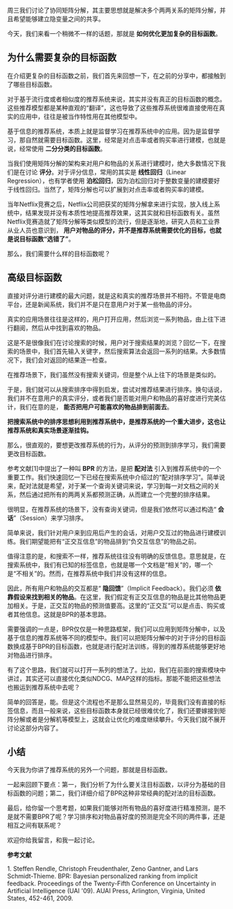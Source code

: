周三我们讨论了协同矩阵分解，其主要思想就是解决多个两两关系的矩阵分解，并且希望能够建立隐变量之间的共享。

今天，我们来看一个稍微不一样的话题，那就是 **如何优化更加复杂的目标函数**。

## 为什么需要复杂的目标函数

在介绍更复杂的目标函数之前，我们首先来回想一下，在之前的分享中，都接触到了哪些目标函数。

对于基于流行度或者相似度的推荐系统来说，其实并没有真正的目标函数的概念。这些推荐模型都是某种直观的“翻译”，这也导致了这些推荐系统很难直接使用在真实的应用中，往往是被当作特性用在其他模型中。

基于信息的推荐系统，本质上就是监督学习在推荐系统中的应用。因为是监督学习，那自然就需要目标函数。这里，经常是对点击率或者购买率进行建模，也就是说，经常使用 **二分分类的目标函数**。

当我们使用矩阵分解的架构来对用户和物品的关系进行建模时，绝大多数情况下我们是在讨论 **评分**。对于评分信息，常用的其实是 **线性回归**（Linear Regression），也有学者使用 **泊松回归**，因为泊松回归对于整数变量的建模要好于线性回归。当然了，矩阵分解也可以扩展到对点击率或者购买率的建模。

当年Netflix竞赛之后，Netflix公司把获奖的矩阵分解拿来进行实现，放入线上系统中，结果发现并没有本质性地提高推荐效果，这其实就和目标函数有关。虽然Netflix竞赛造就了矩阵分解等类似模型的流行，但是逐渐地，研究人员和工业界从业人员也意识到， **用户对物品的评分，并不是推荐系统需要优化的目标，也就是说目标函数“选错了”**。

那么，我们需要什么样的目标函数呢？

## 高级目标函数

直接对评分进行建模的最大问题，就是这和真实的推荐场景并不相符。不管是电商平台，还是新闻系统，我们并不是只在意用户对于某一些物品的评分。

真实的应用场景往往是这样的，用户打开应用，然后浏览一系列物品，由上往下进行翻阅，然后从中找到喜欢的物品。

这是不是很像我们在讨论搜索的时候，用户对于搜索结果的浏览？回忆一下，在搜索的场景中，我们首先输入关键字，然后搜索算法会返回一系列的结果。大多数情况下，我们会对返回的结果逐一检查。

在推荐场景下，我们虽然没有搜索关键词，但是整个从上往下的场景是类似的。

于是，我们就可以从搜索排序中得到启发，尝试对推荐结果进行排序。换句话说，我们并不在意用户的真实评分，或者我们是否能对用户和物品的喜好度进行完美估计，我们在意的是， **能否把用户可能喜欢的物品排到前面去**。

**把搜索系统中的排序思想利用到推荐系统中，是推荐系统的一个重大进步，这也让推荐系统和真实场景逐渐挂钩。**

那么，很直观的，要想更改推荐系统的行为，从评分的预测到排序学习，我们需要更改目标函数。

参考文献\[1\]中提出了一种叫 **BPR** 的方法，是把 **配对法** 引入到推荐系统中的一个重要工作。我们快速回忆一下已经在搜索系统中介绍过的“配对排序学习”。简单说来，配对法就是希望，对于某一个查询关键词来说，学习到每一对文档之间的关系，然后通过把所有的两两关系都预测正确，从而建立一个完整的排序结果。

很明显，在推荐系统的场景下，没有查询关键词，但是我们依然可以通过构造“ **会话**”（Session）来学习排序。

简单来说，我们针对用户来到应用后产生的会话，对用户交互过的物品进行建模训练。我们期望能把有“正交互信息”的物品排到“负交互信息”的物品之前。

值得注意的是，和搜索不一样，推荐系统往往没有明确的反馈信息。意思就是，在搜索系统中，我们有已知的标签信息，也就是哪一个文档是“相关”的，哪一个是“不相关”的。然而，在推荐系统中我们并没有这样的信息。

因此，所有用户和物品的交互都是“ **隐回馈**”（Implicit Feedback）。我们必须 **依靠假设来找到相关的物品**。在这里，我们假定有正交互信息的物品是比其他物品更加相关。于是，正交互的物品的预测值要高。这里的“正交互”可以是点击、购买或者其他信息。这就是BPR的基本思路。

需要强调的一点是，BPR仅仅是一种思路框架，我们可以应用到矩阵分解中，以及基于信息的推荐系统等不同的模型中。我们可以把矩阵分解中的对于评分的目标函数换成基于BPR的目标函数，也就是进行配对法训练，得到的推荐系统能够更好地对物品进行排序。

有了这个思路，我们就可以打开一系列的想法了。比如，我们在前面的搜索模块中讲过，其实还可以直接优化类似NDCG、MAP这样的指标。那能不能把这些想法也搬运到推荐系统中去呢？

简单的回答是，能。但是这个流程也不是那么显然易见的，毕竟我们没有直接的标签信息，而且一般来说，这些目标函数本身就已经很难优化了，我们还要嫁接到矩阵分解或者是分解机等模型上，这就会让优化的难度继续攀升。今天我们就不展开讨论这部分内容了。

## 小结

今天我为你讲了推荐系统的另外一个问题，那就是目标函数。

一起来回顾下要点：第一，我们分析了为什么要关注目标函数，以评分为基础的目标函数的问题；第二，我们详细介绍了BPR这种非常经典的配对法的目标函数。

最后，给你留一个思考题，如果我们能够对所有物品的喜好度进行精准预测，是不是就不需要BPR了呢？学习排序和对物品喜好度的预测是完全不同的两件事，还是相互之间有联系呢？

欢迎你给我留言，和我一起讨论。

**参考文献**

1\. Steffen Rendle, Christoph Freudenthaler, Zeno Gantner, and Lars Schmidt-Thieme. BPR: Bayesian personalized ranking from implicit feedback. Proceedings of the Twenty-Fifth Conference on Uncertainty in Artificial Intelligence (UAI '09). AUAI Press, Arlington, Virginia, United States, 452-461, 2009.